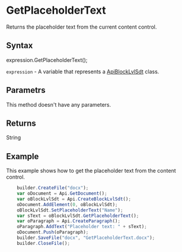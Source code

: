 # GetPlaceholderText

Returns the placeholder text from the current content control.

## Syntax

expression.GetPlaceholderText();

`expression` - A variable that represents a [ApiBlockLvlSdt](../ApiBlockLvlSdt.md) class.

## Parametrs

This method doesn't have any parameters.

## Returns

String

## Example

This example shows how to get the placeholder text from the content control.

```javascript
	builder.CreateFile("docx");
	var oDocument = Api.GetDocument();
	var oBlockLvlSdt = Api.CreateBlockLvlSdt();
	oDocument.AddElement(0, oBlockLvlSdt);
	oBlockLvlSdt.SetPlaceholderText("Name");
	var sText = oBlockLvlSdt.GetPlaceholderText();
	var oParagraph = Api.CreateParagraph();
	oParagraph.AddText("Placeholder text: " + sText);
	oDocument.Push(oParagraph);
	builder.SaveFile("docx", "GetPlaceholderText.docx");
	builder.CloseFile();
```